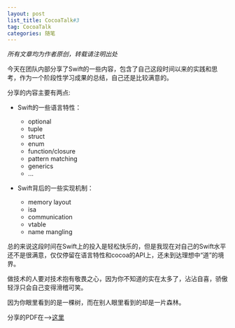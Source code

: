 ```yaml
---
layout: post
list_title: CocoaTalk#3
tag: CocoaTalk
categories: 随笔
---
```


<em>所有文章均为作者原创，转载请注明出处</em>

今天在团队内部分享了Swift的一些内容，包含了自己这段时间以来的实践和思考，作为一个阶段性学习成果的总结，自己还是比较满意的。

分享的内容主要有两点:

- Swift的一些语言特性：

	- optional
	- tuple
	- struct
	- enum
	- function/closure
	- pattern matching
	- generics
	- ...
	
- Swift背后的一些实现机制：

	- memory layout
	- isa
	- communication
	- vtable
	- name mangling
	
总的来说这段时间在Swift上的投入是轻松快乐的，但是我现在对自己的Swift水平还不是很满意，仅仅停留在语言特性和cocoa的API上，还未到达理想中“道”的境界。

做技术的人要对技术抱有敬畏之心，因为你不知道的实在太多了，沾沾自喜，骄傲轻浮只会自己变得滑稽可笑。

因为你眼里看到的是一棵树，而在别人眼里看到的却是一片森林。

分享的PDF在-->[这里](https://github.com/vizlabxt/vizlabxt.github.io/blob/master/cocoatalk/cocoaTalk-3.pdf)
